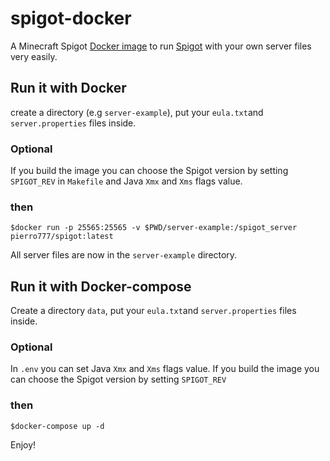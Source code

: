 # spigot-docker

A Minecraft Spigot [Docker image](https://hub.docker.com/r/pierro777/spigot) to run [Spigot](https://www.spigotmc.org/) with your own server files very easily.

## Run it with Docker

create a directory (e.g `server-example`), put your `eula.txt`and `server.properties` files inside.

### Optional
If you build the image you can choose the Spigot version by setting `SPIGOT_REV` in `Makefile`
and Java `Xmx` and `Xms` flags value.

### then

```
$docker run -p 25565:25565 -v $PWD/server-example:/spigot_server  pierro777/spigot:latest
```

All server files are now in the `server-example` directory.


## Run it with Docker-compose

Create a directory `data`, put your `eula.txt`and `server.properties` files inside.

### Optional
In `.env` you can set Java `Xmx` and `Xms` flags value.
If you build the image you can choose the Spigot version by setting `SPIGOT_REV`

### then

```
$docker-compose up -d
```

Enjoy!
